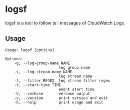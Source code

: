 # logsf

logsf is a tool to follow tail messages of CloudWatch Logs.

## Usage

```
Usage: logsf [options]

Options:
    -g, --log-group-name NAME
                        log group name
    -s, --log-stream-name NAME
                        log stream name
    -f, --filter REGEX  log stream filter regex
    -t, --start-time TIME
                        event start time
    -V, --verbose       verbose output
    -v, --version       print version and exit
    -h, --help          print usage and exit
```
